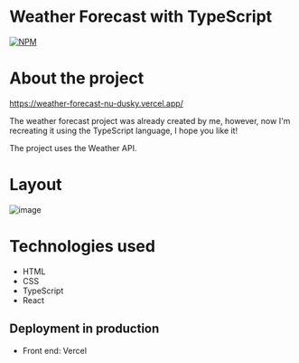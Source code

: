 # Weather Forecast with TypeScript
[![NPM](https://img.shields.io/npm/l/react)](https://github.com/MatheusArauj0o/Netflix-Clone/blob/main/Licence)

# About the project

https://weather-forecast-nu-dusky.vercel.app/

The weather forecast project was already created by me, however, now I'm recreating it using the TypeScript language, I hope you like it!

The project uses the Weather API.

# Layout
![image](https://github.com/AraujoDeev/Weather-Forecast-TS/assets/103580714/2ac13334-f5b5-4f3d-b9de-4390805e75e1)


# Technologies used

- HTML
- CSS
- TypeScript
- React

## Deployment in production

- Front end: Vercel

